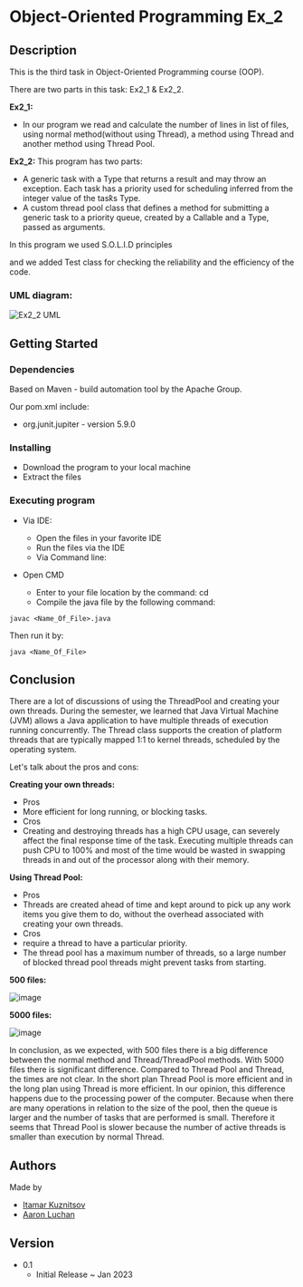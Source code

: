 # Object-Oriented Programming Ex_2

## Description
This is the third task in Object-Oriented Programming course (OOP).

There are two parts in this task: Ex2_1 & Ex2_2.

__Ex2_1:__ 
 * In our program we read and calculate the number of lines in list of files, using normal method(without using Thread), a method using Thread and another           method using Thread Pool.
 
__Ex2_2:__
 This program has two parts:
 * A generic task with a Type that returns a result and may throw an exception.
   Each task has a priority used for scheduling͕ inferred from the integer value of the task͛s Type.
 * A custom thread pool class that defines a method for submitting a generic task to a priority queue, created by a
   Callable<V> and a Type, passed as arguments.

In this program we used S.O.L.I.D principles 

and we added Test class for checking the reliability and the efficiency of the code.




### UML diagram:

![Ex2_2 UML](https://user-images.githubusercontent.com/72256735/212062441-e37902a5-83c2-4ad6-888b-dee776209327.png)



## Getting Started
### Dependencies
Based on Maven - build automation tool by the Apache Group.

Our pom.xml include:
 
* org.junit.jupiter - version 5.9.0
 
### Installing
* Download the program to your local machine
* Extract the files
### Executing program
* Via IDE:

  * Open the files in your favorite IDE
  * Run the files via the IDE
  * Via Command line:

* Open CMD
  * Enter to your file location by the command: cd
  * Compile the java file by the following command:
```
javac <Name_Of_File>.java
```

Then run it by:
```
java <Name_Of_File>
```

## Conclusion
There are a lot of discussions of using the ThreadPool and creating your own threads.
During the semester, we learned that Java Virtual Machine (JVM)
allows a Java application to have multiple threads of execution running concurrently.
The Thread class supports the creation of platform threads that are typically mapped 1:1 to kernel threads, scheduled
by the operating system.

Let's talk about the pros and cons:

 __Creating your own threads:__
* Pros 
 * More efficient for long running, or blocking tasks.
* Cros
 * Creating and destroying threads has a high CPU usage, can severely affect the final response time of the task. 
   Executing multiple threads can push CPU to 100% and most of the time would be wasted in swapping threads in and out of the processor along with their memory.
   
__Using Thread Pool:__
* Pros
 * Threads are created ahead of time and kept around to pick up any work items you give them to do, without the overhead associated with    creating your own          threads.
* Cros
 * require a thread to have a particular priority.
 * The thread pool has a maximum number of threads, so a large number of blocked thread pool    threads might prevent tasks from starting.

 __500 files:__
 
![image](https://user-images.githubusercontent.com/72256735/212047684-bf9708ac-faec-4d33-a5e7-5bffc39e9993.png)

 __5000 files:__

 ![image](https://user-images.githubusercontent.com/72256735/212047772-5fc169af-434b-4358-984d-9c236f1bde7b.png)

In conclusion, as we expected, with 500 files there is a big difference between the normal method and Thread/ThreadPool methods. With 5000 files there is significant difference.
Compared to Thread Pool and Thread, the times are not clear. In the short plan Thread Pool is more efficient and in the long plan using Thread is more efficient.
In our opinion, this difference happens due to the processing power of the computer. 
Because when there are many operations in relation to the size of the pool, then the queue is larger and the number of tasks that are performed is small.
Therefore it seems that Thread Pool is slower because the number of active threads is smaller than execution by normal Thread. 
 
 
## Authors
Made by

* [Itamar Kuznitsov](https://github.com/Itamar-Kuznitsov)
* [Aaron Luchan](https://github.com/aronl096)
 
## Version
* 0.1
  * Initial Release ~ Jan 2023
